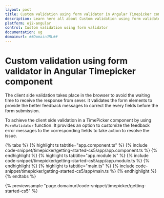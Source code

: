 ```yaml
---
layout: post
title: Custom validation using form validator in Angular Timepicker component | Syncfusion
description: Learn here all about Custom validation using form validator in Syncfusion Angular Timepicker component of Syncfusion Essential JS 2 and more.
platform: ej2-angular
control: Custom validation using form validator 
documentation: ug
domainurl: ##DomainURL##
---
```


# Custom validation using form validator in Angular Timepicker component

The client side validation takes place in the browser to avoid the waiting time
to receive the response from sever. It validates the
form elements to provide the better feedback messages to correct the every fields before the form submission.

To achieve the client side validation in a TimePicker component by using `FormValidator`
function. It provides an option to customize the feedback
error messages to the corresponding fields to take action to resolve the issue.

{% tabs %}
{% highlight ts tabtitle="app.component.ts" %}
{% include code-snippet/timepicker/getting-started-cs5/app/app.component.ts %}
{% endhighlight %}
{% highlight ts tabtitle="app.module.ts" %}
{% include code-snippet/timepicker/getting-started-cs5/app/app.module.ts %}
{% endhighlight %}
{% highlight ts tabtitle="main.ts" %}
{% include code-snippet/timepicker/getting-started-cs5/app/main.ts %}
{% endhighlight %}
{% endtabs %}
  
{% previewsample "page.domainurl/code-snippet/timepicker/getting-started-cs5" %}